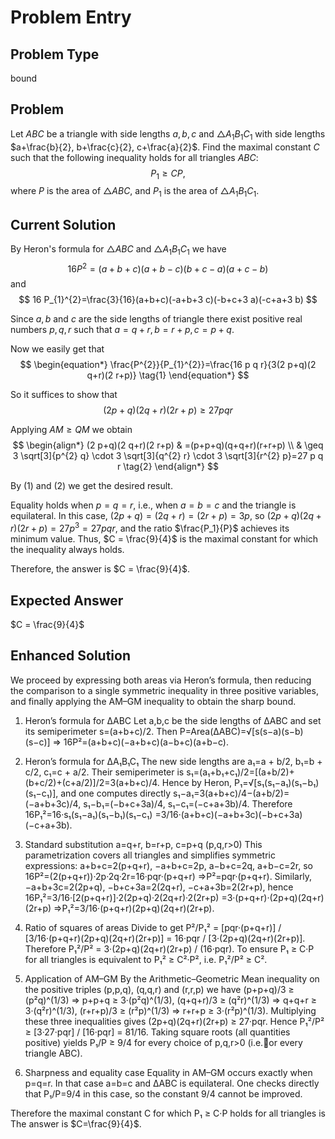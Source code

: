 # Problem Entry

## Problem Type
bound

## Problem
Let $ABC$ be a triangle with side lengths $a, b, c$ and $\triangle A_{1} B_{1} C_{1}$ with side lengths $a+\frac{b}{2}, b+\frac{c}{2}, c+\frac{a}{2}$. Find the maximal constant $C$ such that the following inequality holds for all triangles $ABC$:
$$
P_{1} \geq C P,
$$
where $P$ is the area of $\triangle ABC$, and $P_{1}$ is the area of $\triangle A_{1} B_{1} C_{1}$.

## Current Solution
By Heron's formula for $\triangle A B C$ and $\triangle A_{1} B_{1} C_{1}$ we have
$$
16 P^{2}=(a+b+c)(a+b-c)(b+c-a)(a+c-b)
$$
and
$$
16 P_{1}^{2}=\frac{3}{16}(a+b+c)(-a+b+3 c)(-b+c+3 a)(-c+a+3 b)
$$

Since $a, b$ and $c$ are the side lengths of triangle there exist positive real numbers $p, q, r$ such that $a=q+r, b=r+p, c=p+q$.

Now we easily get that
$$
\begin{equation*}
\frac{P^{2}}{P_{1}^{2}}=\frac{16 p q r}{3(2 p+q)(2 q+r)(2 r+p)} \tag{1}
\end{equation*}
$$

So it suffices to show that
$$
(2 p+q)(2 q+r)(2 r+p) \geq 27 p q r
$$

Applying $A M \geq Q M$ we obtain
$$
\begin{align*}
(2 p+q)(2 q+r)(2 r+p) & =(p+p+q)(q+q+r)(r+r+p) \\
& \geq 3 \sqrt[3]{p^{2} q} \cdot 3 \sqrt[3]{q^{2} r} \cdot 3 \sqrt[3]{r^{2} p}=27 p q r \tag{2}
\end{align*}
$$

By (1) and (2) we get the desired result.

Equality holds when $p = q = r$, i.e., when $a = b = c$ and the triangle is equilateral. In this case, $(2p+q) = (2q+r) = (2r+p) = 3p$, so $(2p+q)(2q+r)(2r+p) = 27p^3 = 27pqr$, and the ratio $\frac{P_1}{P}$ achieves its minimum value. Thus, $C = \frac{9}{4}$ is the maximal constant for which the inequality always holds.

Therefore, the answer is $C = \frac{9}{4}$.

## Expected Answer
$C = \frac{9}{4}$

## Enhanced Solution
We proceed by expressing both areas via Heron’s formula, then reducing the comparison to a single symmetric inequality in three positive variables, and finally applying the AM–GM inequality to obtain the sharp bound.

1. Heron’s formula for ΔABC
   Let a,b,c be the side lengths of ΔABC and set its semiperimeter s=(a+b+c)/2.  Then
   P=Area(ΔABC)=√[s(s−a)(s−b)(s−c)]
   ⇒ 16P²=(a+b+c)(−a+b+c)(a−b+c)(a+b−c).

2. Heron’s formula for ΔA₁B₁C₁
   The new side lengths are
     a₁=a + b/2,
     b₁=b + c/2,
     c₁=c + a/2.
   Their semiperimeter is
     s₁=(a₁+b₁+c₁)/2=[(a+b/2)+(b+c/2)+(c+a/2)]/2=3(a+b+c)/4.
   Hence by Heron,
     P₁=√[s₁(s₁−a₁)(s₁−b₁)(s₁−c₁)],
   and one computes directly
     s₁−a₁=3(a+b+c)/4−(a+b/2)=(−a+b+3c)/4,
     s₁−b₁=(−b+c+3a)/4,
     s₁−c₁=(−c+a+3b)/4.
   Therefore
     16P₁²=16·s₁(s₁−a₁)(s₁−b₁)(s₁−c₁)
            =3/16·(a+b+c)(−a+b+3c)(−b+c+3a)(−c+a+3b).

3. Standard substitution a=q+r,
                     b=r+p,
                     c=p+q   (p,q,r>0)
   This parametrization covers all triangles and simplifies symmetric expressions:
     a+b+c=2(p+q+r),
     −a+b+c=2p,
     a−b+c=2q,
     a+b−c=2r,
   so
     16P²=(2(p+q+r))·2p·2q·2r=16·pqr·(p+q+r)
     ⇒P²=pqr·(p+q+r).
   Similarly,
     −a+b+3c=2(2p+q),
     −b+c+3a=2(2q+r),
     −c+a+3b=2(2r+p),
   hence
     16P₁²=3/16·[2(p+q+r)]·2(2p+q)·2(2q+r)·2(2r+p)
            =3·(p+q+r)·(2p+q)(2q+r)(2r+p)
     ⇒P₁²=3/16·(p+q+r)(2p+q)(2q+r)(2r+p).

4. Ratio of squares of areas
   Divide to get
     P²/P₁² = [pqr·(p+q+r)] / [3/16·(p+q+r)(2p+q)(2q+r)(2r+p)]
             = 16·pqr / [3·(2p+q)(2q+r)(2r+p)].
   Therefore
     P₁²/P² = 3·(2p+q)(2q+r)(2r+p) / (16·pqr).
   To ensure P₁ ≥ C·P for all triangles is equivalent to P₁² ≥ C²·P², i.e.
     P₁²/P² ≥ C².

5. Application of AM–GM
   By the Arithmetic–Geometric Mean inequality on the positive triples (p,p,q), (q,q,r) and (r,r,p) we have
     (p+p+q)/3 ≥ (p²q)^(1/3)  ⇒  p+p+q ≥ 3·(p²q)^(1/3),
     (q+q+r)/3 ≥ (q²r)^(1/3)  ⇒  q+q+r ≥ 3·(q²r)^(1/3),
     (r+r+p)/3 ≥ (r²p)^(1/3)  ⇒  r+r+p ≥ 3·(r²p)^(1/3).
   Multiplying these three inequalities gives
     (2p+q)(2q+r)(2r+p) ≥ 27·pqr.
   Hence
     P₁²/P² ≥ [3·27·pqr] / [16·pqr] = 81/16.
   Taking square roots (all quantities positive) yields
     P₁/P ≥ 9/4
   for every choice of p,q,r>0 (i.e.or every triangle ABC).

6. Sharpness and equality case
   Equality in AM–GM occurs exactly when p=q=r.  In that case a=b=c and ΔABC is equilateral.  One checks directly that P₁/P=9/4 in this case, so the constant 9/4 cannot be improved.

Therefore the maximal constant C for which P₁ ≥ C·P holds for all triangles is
The answer is $C=\frac{9}{4}$.  
